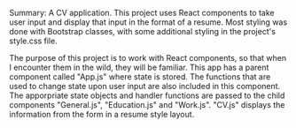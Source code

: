 Summary: A CV application. This project uses React components to take user input and display that input in the format of a resume. Most styling was done with Bootstrap classes, with some additional styling in the project's style.css file.

The purpose of this project is to work with React components, so that when I encounter them in the wild, they will be familiar. This app has a parent component called "App.js" where state is stored. The functions that are used to change state upon user input are also included in this component. The apporpriate state objects and handler functions are passed to the child components "General.js", "Education.js" and "Work.js". "CV.js" displays the information from the form in a resume style layout.
